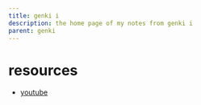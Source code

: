 ```yaml
---
title: genki i
description: the home page of my notes from genki i
parent: genki
---
```

# resources
- [youtube](https://www.youtube.com/playlist?list=PLA_RcUI8km1NMhiEebcbqdlcHv_2ngbO2)